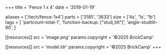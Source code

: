 +++
title = 'Fence 1 x 4'
date  = '2019-01-19'

aliases = ['/tech/fence-1x4']
parts = ['3185', '3633']
size  = ['4s', '1s', '1b']
tags  = [
  'partcount-total-1',
  'function-backup: ["stud_tilt"]',
  'angle-studtilt-90',
]

[[resources]]
src              = 'image.png'
params.copyright = '©2025 BrickCamp'

[[resources]]
src              = 'model.ldr'
params.copyright = '©2025 BrickCamp'
+++
